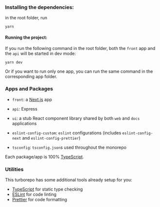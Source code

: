 ### Installing the dependencies:

in the root folder, run

```
yarn
```

#### Running the project:

If you run the following command in the root folder, both the `front` app and the `api` will be started in dev mode:

```
yarn dev
```

Or if you want to run only one app, you can run the same command in the corresponding app folder.

### Apps and Packages

- `front`: a [Next.js](https://nextjs.org/) app
- `api`: Express

- `ui`: a stub React component library shared by both `web` and `docs` applications
- `eslint-config-custom`: `eslint` configurations (includes `eslint-config-next` and `eslint-config-prettier`)
- `tsconfig`: `tsconfig.json`s used throughout the monorepo

Each package/app is 100% [TypeScript](https://www.typescriptlang.org/).

### Utilities

This turborepo has some additional tools already setup for you:

- [TypeScript](https://www.typescriptlang.org/) for static type checking
- [ESLint](https://eslint.org/) for code linting
- [Prettier](https://prettier.io) for code formatting

